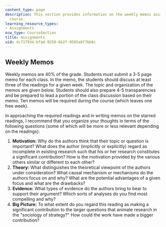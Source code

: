```yaml
---
content_type: page
description: This section provides information on the weekly memos assigned for the
  course.
learning_resource_types:
- Assignments
ocw_type: CourseSection
title: Assignments
uid: dc717934-bfad-9258-6b2f-9585a8f7bb6c
---
```


Weekly Memos
------------

Weekly memos are 40% of the grade. Students must submit a 3-5 page memo for each class. In the memo, the students should discuss at least three of the readings for a given week. The topic and organization of the memos are given below. Students should also prepare 4-5 transparencies and be prepared to lead a portion of the class discussion based on their memo. Ten memos will be required during the course (which leaves one free week).

In approaching the required readings and in writing memos on the starred readings, I recommend that you organize your thoughts in terms of the following questions (some of which will be more or less relevant depending on the readings):

1.  **Motivation:** Why do the authors think that their topic or question is important? What does the author (implicitly or explicitly) regard as incomplete in existing research such that his or her research constitutes a significant contribution? How is the motivation provided by the various others similar or different to each other?
2.  **Theory:** What distinguishes the theoretical viewpoint of the authors under consideration? What causal mechanism or mechanisms do the authors focus on and why? What are the potential advantages of a given focus and what are the drawbacks?
3.  **Evidence:** What types of evidence do the authors bring to bear to support their argument? Which sorts of analyses do you find most compelling and why?
4.  **Big Picture:** To what extent do you regard this reading as making a significant contribution to the larger questions that animate research in the "sociology of strategy?" How could the work have made a bigger contribution?